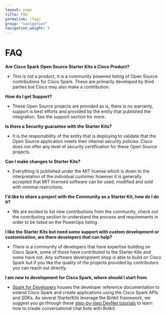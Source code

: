 ```yaml
---
layout: page
title: FAQ
permalink: /faq/
group: "navigation"
navigation_weight: 3
---
```


# FAQ
**Are Cisco Spark Open Source Starter Kits a Cisco Product?**
* This is not a product, it is a community powered listing of Open Source contributions for Cisco Spark. These are primarily developed by third parties but Cisco may also make a contribution.

**How do I get Support?**
* These Open Source projects are provided as is, there is no warranty, support is best efforts and provided by the entity that published the integration. See the support section for more.

**Is there a Security guarantee with the Starter Kits?**
* It is the responsibility of the entity that is deploying to validate that the Open Source application meets their internal security policies. Cisco does not offer any level of security certification for these Open Source projects.

**Can I make changes to Starter Kits?**
* Everything is published under the MIT license which is down to the interpretation of the individual customer however it is generally accepted that MIT licensed software can be used, modified and sold with minimal restrictions.

**I'd like to share a project with the Community as a Starter Kit, how do I do it?**
* We are excited to list new contributions from the community, check out the contributing section to understand the process and requirements in order to be listed on the PowerUps listing.

**I like the Starter Kits but need some support with custom development or customisation, are there developers that can help?**
* There is a community of developers that have expertise building on Cisco Spark, some of those have contributed to the Starter Kits and some have not. Any software development shop is able to build on Cisco Spark but if you like the quality of the projects provided by contributors you can reach out directly.

**I am new to development for Cisco Spark, where should I start from**
* [Spark for Developers](https://developer.ciscospark.com) houses the developer reference documentation to extend Cisco Spark and create applications using the Cisco Spark APIs and SDKs. As several StarterKits leverage the Botkit framework, we suggest you go through these [step-by-step DevNet tutorials](https://learninglabs.cisco.com/modules/spark-apps) to learn how to create conversational chat bots with Botkit.
